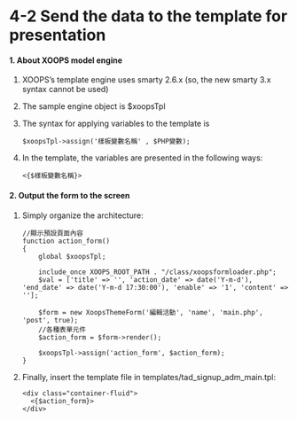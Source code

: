 # 4-2 Send the data to the template for presentation



#### 1. About XOOPS model engine

1. XOOPS’s template engine uses smarty 2.6.x \(so, the new smarty 3.x syntax cannot be used\)
2. The sample engine object is $xoopsTpl
3. The syntax for applying variables to the template is

   ```text
   $xoopsTpl->assign('樣板變數名稱' , $PHP變數);
   ```

4. In the template, the variables are presented in the following ways:

   ```text
   <{$樣板變數名稱}>
   ```

#### 2. Output the form to the screen

1. Simply organize the architecture:

   ```text
   //顯示預設頁面內容
   function action_form()
   {
       global $xoopsTpl;

       include_once XOOPS_ROOT_PATH . "/class/xoopsformloader.php";
       $val = ['title' => '', 'action_date' => date('Y-m-d'), 'end_date' => date('Y-m-d 17:30:00'), 'enable' => '1', 'content' => ''];

       $form = new XoopsThemeForm('編輯活動', 'name', 'main.php', 'post', true);
       //各種表單元件
       $action_form = $form->render();

       $xoopsTpl->assign('action_form', $action_form);
   }
   ```

2. Finally, insert the template file in templates/tad\_signup\_adm\_main.tpl:

   ```text
   <div class="container-fluid">
     <{$action_form}>
   </div>
   ```

